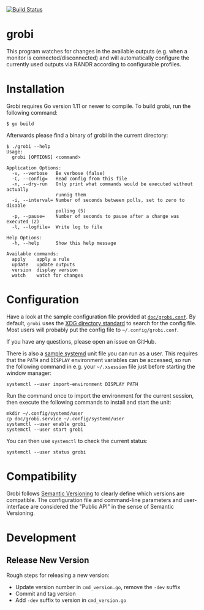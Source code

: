 [![Build Status](https://github.com/fd0/grobi/workflows/test/badge.svg)](https://github.com/fd0/grobi/actions?query=workflow%3Atest)

# grobi

This program watches for changes in the available outputs (e.g. when a monitor
is connected/disconnected) and will automatically configure the currently used
outputs via RANDR according to configurable profiles.

# Installation

Grobi requires Go version 1.11 or newer to compile. To build grobi, run the
following command:

```shell
$ go build
```

Afterwards please find a binary of grobi in the current directory:
```
$ ./grobi --help
Usage:
  grobi [OPTIONS] <command>

Application Options:
  -v, --verbose   Be verbose (false)
  -C, --config=   Read config from this file
  -n, --dry-run   Only print what commands would be executed without actually
                  runnig them
  -i, --interval= Number of seconds between polls, set to zero to disable
                  polling (5)
  -p, --pause=    Number of seconds to pause after a change was executed (2)
  -l, --logfile=  Write log to file

Help Options:
  -h, --help      Show this help message

Available commands:
  apply    apply a rule
  update   update outputs
  version  display version
  watch    watch for changes

```

# Configuration

Have a look at the sample configuration file provided at
[`doc/grobi.conf`](doc/grobi.conf). By default, `grobi` uses the [XDG directory
standard](https://standards.freedesktop.org/basedir-spec/basedir-spec-latest.html)
to search for the config file. Most users will probably put the config file to
`~/.config/grobi.conf`.

If you have any questions, please open an issue on GitHub.

There is also a [sample systemd](doc/grobi.service) unit file you can run as a
user. This requires that the `PATH` and `DISPLAY` environment variables can be
accessed, so run the following command in e.g. your `~/.xsession` file just
before starting the window manager:

```
systemctl --user import-environment DISPLAY PATH
```

Run the command once to import the environment for the current session, then
execute the following commands to install and start the unit:

```
mkdir ~/.config/systemd/user
cp doc/grobi.service ~/.config/systemd/user
systemctl --user enable grobi
systemctl --user start grobi
```

You can then use `systemctl` to check the current status:

```
systemctl --user status grobi
```

# Compatibility

Grobi follows [Semantic Versioning](http://semver.org) to clearly define which
versions are compatible. The configuration file and command-line parameters and
user-interface are considered the "Public API" in the sense of Semantic
Versioning.

# Development

## Release New Version

Rough steps for releasing a new version:
 * Update version number in `cmd_version.go`, remove the `-dev` suffix
 * Commit and tag version
 * Add `-dev` suffix to version in `cmd_version.go`
